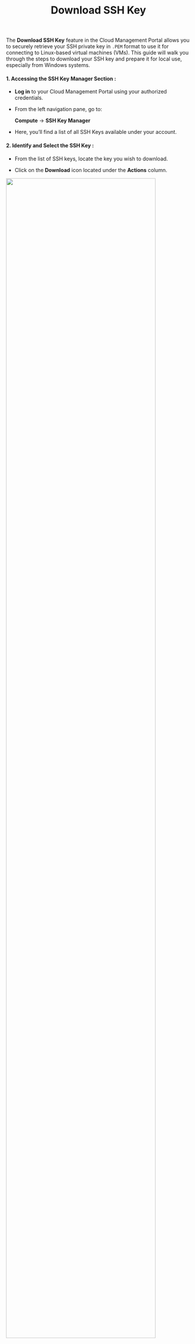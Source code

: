 ﻿---
title: Download SSH Key
sidebar_label: Download SSH Key
sidebar_position: 4
---

The **Download SSH Key** feature in the Cloud Management Portal allows you to securely retrieve your SSH private key in `.PEM` format to use it for connecting to Linux-based virtual machines (VMs). This guide will walk you through the steps to download your SSH key and prepare it for local use, especially from Windows systems.

#### 1. Accessing the SSH Key Manager Section :

-   **Log in** to your Cloud Management Portal using your authorized credentials.
    
-   From the left navigation pane, go to:  
  
    **Compute** → **SSH Key Manager**

-   Here, you’ll find a list of all SSH Keys available under your account.

#### 2. Identify and Select the SSH Key :

-   From the list of SSH keys, locate the key you wish to download.
    
-   Click on the **Download** icon located under the **Actions** column.

<img src="/user-guide/ssh-key-manager/download-ssh-key/Image-01.JPG" width="90%" />

#### 3. Confirm the Download :

-   A confirmation popup window will appear with the message:
    
    > “Are you sure you want to download the SSH key?”
    
-   Click the **Download** button to proceed.

<img src="/user-guide/ssh-key-manager/download-ssh-key/Image-02.JPG" width="50%" />
    
-   The SSH private key will be downloaded to your local machine in **`.PEM` format**.
